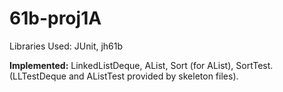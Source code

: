 # 61b-proj1A

Libraries Used: JUnit, jh61b </br>

<b>Implemented:</b>
LinkedListDeque, AList, Sort (for AList), SortTest. (LLTestDeque and AListTest provided by skeleton files).
